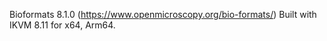 ﻿Bioformats 8.1.0 (https://www.openmicroscopy.org/bio-formats/) Built with IKVM 8.11 for x64, Arm64.